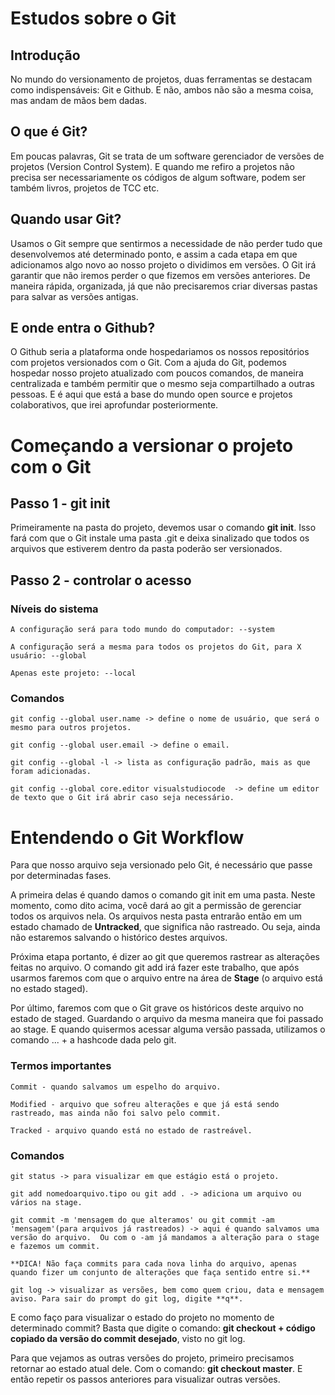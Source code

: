 # Estudos sobre o Git

## Introdução

No mundo do versionamento de projetos, duas ferramentas se destacam como indispensáveis: Git e Github. E não, ambos não são a mesma
coisa, mas andam de mãos bem dadas.

## O que é Git?

Em poucas palavras, Git se trata de um software gerenciador de versões de projetos (Version Control System). E quando me refiro a
projetos não precisa ser necessariamente os códigos de algum software, podem ser também livros, projetos de TCC etc.

## Quando usar Git?

Usamos o Git sempre que sentirmos a necessidade de não perder tudo que desenvolvemos até determinado ponto, e assim a cada etapa em que adicionamos algo novo ao nosso projeto o dividimos em versões. O Git irá garantir que não iremos perder o que fizemos em versões anteriores. De maneira rápida, organizada, já que não precisaremos criar diversas pastas para salvar as versões antigas.

## E onde entra o Github?

O Github seria a plataforma onde hospedariamos os nossos repositórios com projetos versionados com o Git. Com a ajuda do Git, podemos hospedar nosso projeto atualizado com poucos comandos, de maneira centralizada e também permitir que o mesmo seja compartilhado a outras pessoas. E é aqui que está a base do mundo open source e projetos colaborativos, que irei aprofundar posteriormente.

# Começando a versionar o projeto com o Git

## Passo 1 - git init

Primeiramente na pasta do projeto, devemos usar o comando **git init**. Isso fará com que o Git instale uma pasta .git e deixa sinalizado
que todos os arquivos que estiverem dentro da pasta poderão ser versionados.

## Passo 2 - controlar o acesso

### **Níveis do sistema**

    A configuração será para todo mundo do computador: --system

    A configuração será a mesma para todos os projetos do Git, para X usuário: --global

    Apenas este projeto: --local

### Comandos

    git config --global user.name -> define o nome de usuário, que será o mesmo para outros projetos.

    git config --global user.email -> define o email.

    git config --global -l -> lista as configuração padrão, mais as que foram adicionadas.

    git config --global core.editor visualstudiocode  -> define um editor de texto que o Git irá abrir caso seja necessário.

# Entendendo o Git Workflow

Para que nosso arquivo seja versionado pelo Git, é necessário que passe por determinadas fases.

A primeira delas é quando damos o comando git init em uma pasta. Neste momento, como dito acima, você dará ao git a permissão de gerenciar todos os arquivos nela.
Os arquivos nesta pasta entrarão então em um estado chamado de **Untracked**, que significa não rastreado. Ou seja, ainda não estaremos salvando o histórico destes arquivos.

Próxima etapa portanto, é dizer ao git que queremos rastrear as alterações feitas no arquivo. O comando git add irá fazer este trabalho, que após usarmos faremos com que o arquivo entre na área de **Stage** (o arquivo está no estado staged).

Por último, faremos com que o Git grave os históricos deste arquivo no estado de staged. Guardando o arquivo da mesma maneira que foi passado ao stage. E quando quisermos acessar alguma versão passada, utilizamos o comando ... + a hashcode dada pelo git.

### Termos importantes

    Commit - quando salvamos um espelho do arquivo.

    Modified - arquivo que sofreu alterações e que já está sendo rastreado, mas ainda não foi salvo pelo commit.

    Tracked - arquivo quando está no estado de rastreável.

### Comandos

    git status -> para visualizar em que estágio está o projeto.

    git add nomedoarquivo.tipo ou git add . -> adiciona um arquivo ou vários na stage.

    git commit -m 'mensagem do que alteramos' ou git commit -am 'mensagem'(para arquivos já rastreados) -> aqui é quando salvamos uma versão do arquivo.  Ou com o -am já mandamos a alteração para o stage e fazemos um commit.

    **DICA! Não faça commits para cada nova linha do arquivo, apenas quando fizer um conjunto de alterações que faça sentido entre si.**

    git log -> visualizar as versões, bem como quem criou, data e mensagem aviso. Para sair do prompt do git log, digite **q**.

E como faço para visualizar o estado do projeto no momento de determinado commit?
Basta que digite o comando: **git checkout + código copiado da versão do commit desejado**, visto no git log.

Para que vejamos as outras versões do projeto, primeiro precisamos retornar ao estado atual dele.
Com o comando: **git checkout master**. E então repetir os passos anteriores para visualizar outras versões.
